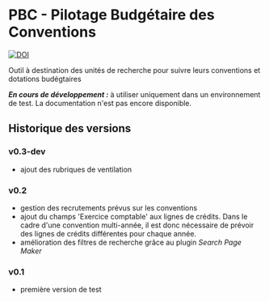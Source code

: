 # PBC - Pilotage Budgétaire des Conventions

[![DOI](https://www.zenodo.org/badge/172482280.svg)](https://www.zenodo.org/badge/latestdoi/172482280)

Outil à destination des unités de recherche pour suivre leurs conventions et dotations budégtaires

**_En cours de développement :_** à utiliser uniquement dans un environnement de test. La documentation n'est pas encore disponible.

## Historique des versions

### v0.3-dev

- ajout des rubriques de ventilation

### v0.2

- gestion des recrutements prévus sur les conventions
- ajout du champs 'Exercice comptable' aux lignes de crédits. Dans le cadre d'une
  convention multi-année, il est donc nécessaire de prévoir des lignes de crédits
  différentes pour chaque année.
- amélioration des filtres de recherche grâce au plugin *Search Page Maker*

### v0.1

- première version de test
